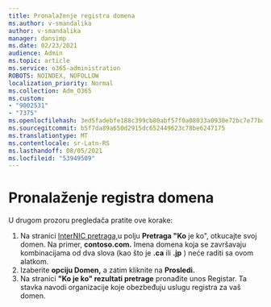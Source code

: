 ```yaml
---
title: Pronalaženje registra domena
ms.author: v-smandalika
author: v-smandalika
manager: dansimp
ms.date: 02/23/2021
audience: Admin
ms.topic: article
ms.service: o365-administration
ROBOTS: NOINDEX, NOFOLLOW
localization_priority: Normal
ms.collection: Adm_O365
ms.custom:
- "9002531"
- "7375"
ms.openlocfilehash: 3ed5fadebfe188c399cb80abf57f0a08033a0930e72bc7e77bd9ac889638fe60
ms.sourcegitcommit: b5f7da89a650d2915dc652449623c78be6247175
ms.translationtype: MT
ms.contentlocale: sr-Latn-RS
ms.lasthandoff: 08/05/2021
ms.locfileid: "53949509"
---
```

# <a name="find-your-domain-registrar"></a>Pronalaženje registra domena

U drugom prozoru pregledača pratite ove korake:

1. Na stranici [InterNIC pretraga,](https://lookup.icann.org/)u polju **Pretraga "Ko** je ko", otkucajte svoj domen. Na primer, **contoso.com.** Imena domena koja se završavaju kombinacijama od dva slova (kao što je **.ca** ili **.jp** ) neće raditi sa ovom alatkom.
2. Izaberite **opciju Domen,** a zatim kliknite na **Prosledi.**
3. Na stranici **"Ko je ko" rezultati pretrage** pronađite unos Registar. Ta stavka navodi organizacije koje obezbeđuju uslugu registra za vaš domen.
